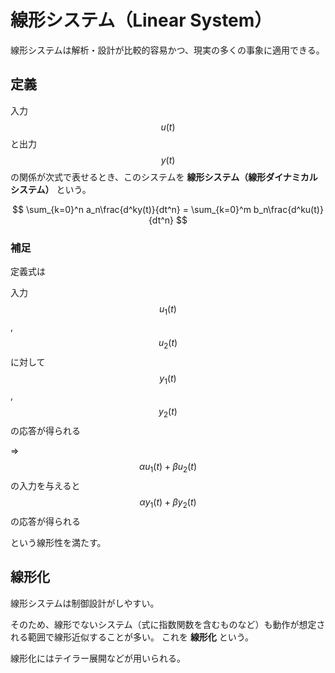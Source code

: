 # 線形システム（Linear System）

線形システムは解析・設計が比較的容易かつ、現実の多くの事象に適用できる。

## 定義

入力 $$u(t)$$ と出力 $$y(t)$$ の関係が次式で表せるとき、このシステムを **線形システム（線形ダイナミカルシステム）** という。

<center>
$$
\sum_{k=0}^n a_n\frac{d^ky(t)}{dt^n} = \sum_{k=0}^m b_n\frac{d^ku(t)}{dt^n}
$$
</center>

### 補足

定義式は

入力 $$u_1(t)$$, $$u_2(t)$$ に対して $$y_1(t)$$, $$y_2(t)$$ の応答が得られる

⇒
$$\alpha u_1(t) + \beta u_2(t)$$ の入力を与えると $$\alpha y_1(t) + \beta y_2(t)$$ の応答が得られる

という線形性を満たす。

## 線形化

線形システムは制御設計がしやすい。

そのため、線形でないシステム（式に指数関数を含むものなど）も動作が想定される範囲で線形近似することが多い。
これを **線形化** という。

線形化にはテイラー展開などが用いられる。
